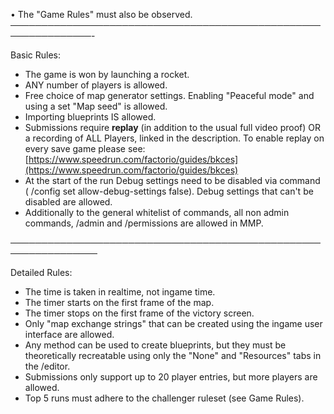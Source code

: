 • The "Game Rules" must also be observed.
───────────────────────────────────────────────────────────────-

Basic Rules:

- The game is won by launching a rocket.
- ANY number of players is allowed.
- Free choice of map generator settings. Enabling "Peaceful mode" and using a set "Map seed" is allowed.
- Importing blueprints IS allowed.
- Submissions require **replay** (in addition to the usual full video proof) OR a recording of ALL Players, linked in the description. To enable replay on every save game please see: [https://www.speedrun.com/factorio/guides/bkces](https://www.speedrun.com/factorio/guides/bkces)
- At the start of the run Debug settings need to be disabled via command ( /config set allow-debug-settings false). Debug settings that can't be disabled are allowed.
- Additionally to the general whitelist of commands, all non admin commands, /admin and /permissions are allowed in MMP.

────────────────────────────────────────────────────────────────

Detailed Rules:

- The time is taken in realtime, not ingame time.
- The timer starts on the first frame of the map.
- The timer stops on the first frame of the victory screen.
- Only "map exchange strings" that can be created using the ingame user interface are allowed.
- Any method can be used to create blueprints, but they must be theoretically recreatable using only the "None" and "Resources" tabs in the /editor. 
- Submissions only support up to 20 player entries, but more players are allowed.
- Top 5 runs must adhere to the challenger ruleset (see Game Rules).